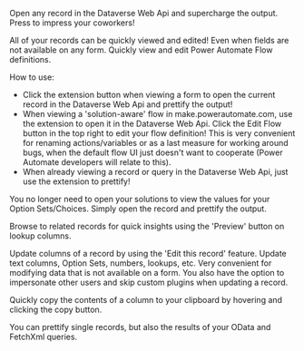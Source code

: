 Open any record in the Dataverse Web Api and supercharge the output. Press to impress your coworkers!

All of your records can be quickly viewed and edited! Even when fields are not available on any form. Quickly view and edit Power Automate Flow definitions.

How to use:
- Click the extension button when viewing a form to open the current record in the Dataverse Web Api and prettify the output!
- When viewing a 'solution-aware' flow in make.powerautomate.com, use the extension to open it in the Dataverse Web Api. Click the Edit Flow button in the top right to edit your flow definition! This is very convenient for renaming actions/variables or as a last measure for working around bugs, when the default flow UI just doesn't want to cooperate (Power Automate developers will relate to this).
- When already viewing a record or query in the Dataverse Web Api, just use the extension to prettify!

You no longer need to open your solutions to view the values for your Option Sets/Choices. Simply open the record and prettify the output.

Browse to related records for quick insights using the 'Preview' button on lookup columns.

Update columns of a record by using the 'Edit this record' feature. Update text columns, Option Sets, numbers, lookups, etc. Very convenient for modifying data that is not available on a form. You also have the option to impersonate other users and skip custom plugins when updating a record.

Quickly copy the contents of a column to your clipboard by hovering and clicking the copy button.

You can prettify single records, but also the results of your OData and FetchXml queries.
